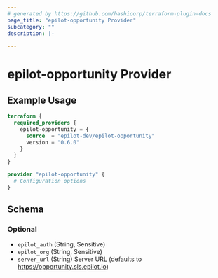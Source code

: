 ```yaml
---
# generated by https://github.com/hashicorp/terraform-plugin-docs
page_title: "epilot-opportunity Provider"
subcategory: ""
description: |-
  
---
```


# epilot-opportunity Provider



## Example Usage

```terraform
terraform {
  required_providers {
    epilot-opportunity = {
      source  = "epilot-dev/epilot-opportunity"
      version = "0.6.0"
    }
  }
}

provider "epilot-opportunity" {
  # Configuration options
}
```

<!-- schema generated by tfplugindocs -->
## Schema

### Optional

- `epilot_auth` (String, Sensitive)
- `epilot_org` (String, Sensitive)
- `server_url` (String) Server URL (defaults to https://opportunity.sls.epilot.io)
